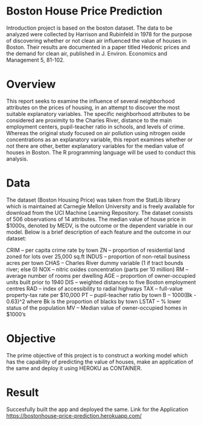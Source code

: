 # Boston House Price Prediction
Introduction project is based on the boston dataset. The data to be analyzed were collected by Harrison and Rubinfeld in 1978 for the purpose of discovering whether or not clean air influenced the value of houses in Boston. Their results are documented in a paper titled Hedonic prices and the demand for clean air, published in J. Environ. Economics and Management 5, 81-102.

# Overview
This report seeks to examine the influence of several neighborhood attributes on the prices of housing, in an attempt to discover the most suitable explanatory variables. The specific neighborhood attributes to be considered are proximity to the Charles River, distance to the main employment centers, pupil-teacher ratio in schools, and levels of crime. Whereas the original study focused on air pollution using nitrogen oxide concentrations as an explanatory variable, this report examines whether or not there are other, better explanatory variables for the median value of houses in Boston. The R programming language will be used to conduct this analysis.

# Data
The dataset (Boston Housing Price) was taken from the StatLib library which is maintained at Carnegie Mellon University and is freely available for download from the UCI Machine Learning Repository. The dataset consists of 506 observations of 14 attributes. The median value of house price in $1000s, denoted by MEDV, is the outcome or the dependent variable in our model. Below is a brief description of each feature and the outcome in our dataset:

CRIM – per capita crime rate by town
ZN – proportion of residential land zoned for lots over 25,000 sq.ft
INDUS – proportion of non-retail business acres per town
CHAS – Charles River dummy variable (1 if tract bounds river; else 0)
NOX – nitric oxides concentration (parts per 10 million)
RM – average number of rooms per dwelling
AGE – proportion of owner-occupied units built prior to 1940
DIS – weighted distances to five Boston employment centres
RAD – index of accessibility to radial highways
TAX – full-value property-tax rate per $10,000
PT – pupil-teacher ratio by town
B – 1000(Bk - 0.63)^2 where Bk is the proportion of blacks by town
LSTAT – % lower status of the population
MV – Median value of owner-occupied homes in $1000’s
# Objective
The prime objective of this project is to construct a working model which has the capability of predicting the value of houses, make an application of the same and deploy it using HEROKU as CONTAINER.
# Result
Succesfully built the app and deployed the same.
Link for the Application
https://bostonhouse-price-prediction.herokuapp.com/
